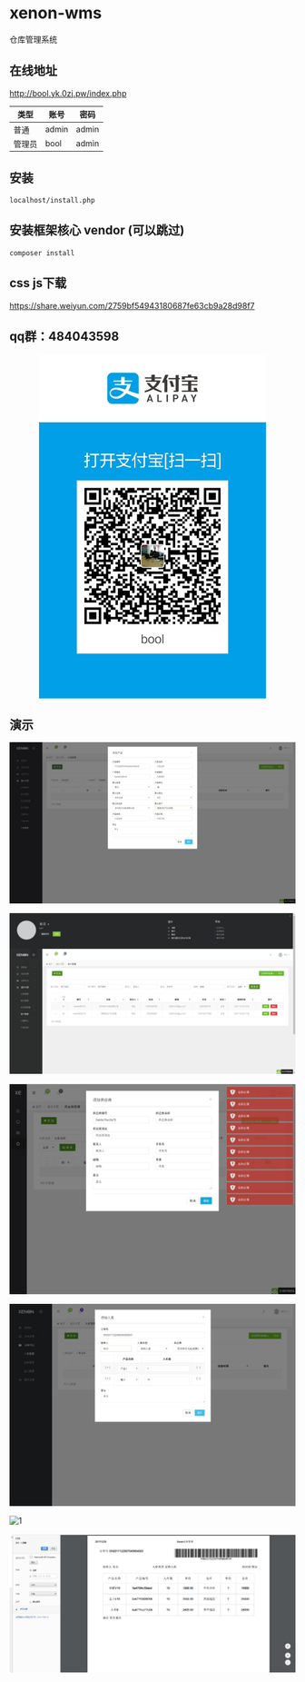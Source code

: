# xenon-wms

仓库管理系统

## 在线地址 

http://bool.yk.0zj.pw/index.php

类型| 账号 | 密码
---|---|---
普通|admin | admin
管理员|bool | admin



## 安装
	
	localhost/install.php

## 安装框架核心 vendor (可以跳过)

	composer install


## css js下载

https://share.weiyun.com/2759bf54943180687fe63cb9a28d98f7


## qq群：484043598

<div  align="center">    
  <img src="./demo/QQ图片20171230143517.jpg" width = "400" alt="图片名称" align=center />
</div>


## 演示

![1](./demo/20171229163116.png)

![1](./demo/20171229163127.png)

![1](./demo/20171229163140.png)

![1](./demo/20171229185301.png)

![1](./demo/20171230124816.png)

![1](./demo/20171230124819.png)


